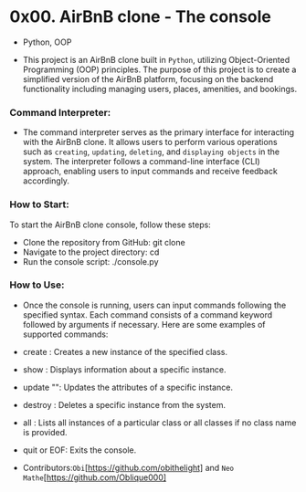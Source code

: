 # 0x00. AirBnB clone - The console
- Python, OOP

- This project is an AirBnB clone built in `Python`, utilizing Object-Oriented Programming (OOP) principles. The purpose of this project is to create a simplified version of the AirBnB platform, focusing on the backend functionality including managing users, places, amenities, and bookings.

### Command Interpreter:

- The command interpreter serves as the primary interface for interacting with the AirBnB clone. It allows users to perform various operations such as `creating`, `updating`, `deleting`, and `displaying objects` in the system. The interpreter follows a command-line interface (CLI) approach, enabling users to input commands and receive feedback accordingly.

### How to Start:

To start the AirBnB clone console, follow these steps:

- Clone the repository from GitHub: git clone <repository-url>
- Navigate to the project directory: cd <project-directory>
- Run the console script: ./console.py

### How to Use:

- Once the console is running, users can input commands following the specified syntax. Each command consists of a command keyword followed by arguments if necessary. Here are some examples of supported commands:

- create <class-name>: Creates a new instance of the specified class.
- show <class-name> <object-id>: Displays information about a specific instance.
- update <class-name> <object-id> <attribute-name> "<new-value>": Updates the attributes of a specific instance.
- destroy <class-name> <object-id>: Deletes a specific instance from the system.
- all <optional-class-name>: Lists all instances of a particular class or all classes if no class name is provided.
- quit or EOF: Exits the console.

- Contributors:`Obi`[https://github.com/obithelight] and `Neo Mathe`[https://github.com/Oblique000]
